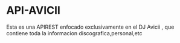 # API-AVICII
Esta es una APIREST enfocado exclusivamente en el DJ Avicii , que contiene toda la informacion discografica,personal,etc
